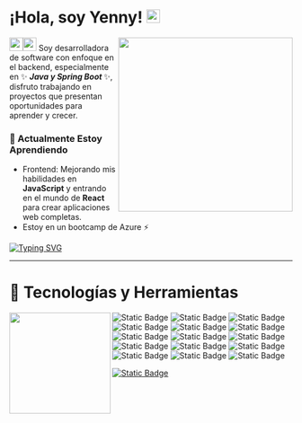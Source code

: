 # ¡Hola, soy Yenny!  <img src="https://github.githubassets.com/images/mona-whisper.gif" height="24" /></h2>

<img align='right' src="https://github.com/user-attachments/assets/6a6c66f8-406a-4896-9ef2-32994a99f3aa" width="310" /> 

<p><img src="https://github.com/user-attachments/assets/f5acb781-2bbf-4400-80de-86a3be0d493f" height="24"/><img src="https://github.com/user-attachments/assets/438899d5-806c-46f9-be09-9230245a659f" height="24"/> 
Soy desarrolladora de software con enfoque en el backend, especialmente en ✨ <i><b> Java y Spring Boot </b></i> ✨, disfruto trabajando en proyectos que presentan oportunidades para aprender y crecer.
</p> 
 

### 🌱 Actualmente Estoy Aprendiendo  
* Frontend: Mejorando mis habilidades en **JavaScript** y entrando en el mundo de **React** para crear aplicaciones web completas.
* Estoy en un bootcamp de Azure ⚡

[![Typing SVG](https://readme-typing-svg.demolab.com?font=Fira+Code&pause=1000&width=457&lines=Busco+nuevas+formas+de+hacer+las+cosas+)](https://git.io/typing-svg)

-----
# 🔭 Tecnologías y Herramientas

<img align='left' src="https://github.com/user-attachments/assets/89feb04f-9a3f-4e0a-b686-649af5ccdf8d" width="180" /> 

![Static Badge](https://img.shields.io/badge/Java-F0E6A1?style=for-the-badge&logo=coffeescript&logoColor=black&labelColor=EDA768)
![Static Badge](https://img.shields.io/badge/Spring%20Framework-D4F0A1?style=for-the-badge&logo=spring&logoColor=black&labelColor=EDEA68)
![Static Badge](https://img.shields.io/badge/Spring%20Boot-9fa8da?style=for-the-badge&logo=springboot&logoColor=9fa8da&labelColor=fff59d)
![Static Badge](https://img.shields.io/badge/MySql-fff59d?style=for-the-badge&logo=mysql&logoColor=black&labelColor=d1c4e9)
![Static Badge](https://img.shields.io/badge/Teradata-e3f2fd?style=for-the-badge&logo=teradata&logoColor=black&labelColor=9fa8da)
![Static Badge](https://img.shields.io/badge/Oracle-B9ED68?style=for-the-badge&logo=oracle&logoColor=black&labelColor=EDEDB7)
![Static Badge](https://img.shields.io/badge/JavaScript-F0B5D9?style=for-the-badge&logo=javascript&logoColor=black&labelColor=EDDD68)
![Static Badge](https://img.shields.io/badge/JQuery-DBB5F0?style=for-the-badge&logo=jquery&logoColor=black&labelColor=EC65F0)
![Static Badge](https://img.shields.io/badge/HTML5-e0f2f1?style=for-the-badge&logo=html5&logoColor=black&labelColor=009688)
![Static Badge](https://img.shields.io/badge/CSS3-efebe9?style=for-the-badge&logo=css3&logoColor=black&labelColor=cfd8dc)
![Static Badge](https://img.shields.io/badge/BootStrap-f9fbe7?style=for-the-badge&logo=bootstrap&logoColor=black&labelColor=f2d7d5)
![Static Badge](https://img.shields.io/badge/Python-d0ece7?style=for-the-badge&logo=python&logoColor=black&labelColor=f2d7d5)
![Static Badge](https://img.shields.io/badge/Kibana-fad7a0?style=for-the-badge&logo=kibana&logoColor=black&labelColor=d4ac0d)
![Static Badge](https://img.shields.io/badge/IBM%20DataStage-ede7f6?style=for-the-badge&logo=ibm&logoColor=black&labelColor=d7ccc8)
![Static Badge](https://img.shields.io/badge/Datadog-f2d7d5?style=for-the-badge&logo=datadog&logoColor=black&labelColor=d7dbdd)

[![Static Badge](https://img.shields.io/badge/Portafolio-C1619D?style=for-the-badge&logo=esbuild&logoColor=black&labelColor=d7dbdd)](https://thanzel.github.io/portafolio-yenny/index.html)


<!--
- 🔭 I’m currently working on ...
- 🌱 I’m currently learning ...
- 👯 I’m looking to collaborate on ...
- 🤔 I’m looking for help with ...
- 💬 Ask me about ...
- 📫 How to reach me: ...
- 😄 Pronouns: ...
- ⚡ Fun fact: ...
-->
